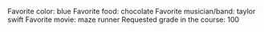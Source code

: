 Favorite color: blue
Favorite food: chocolate
Favorite musician/band: taylor swift
Favorite movie: maze runner
Requested grade in the course: 100 
